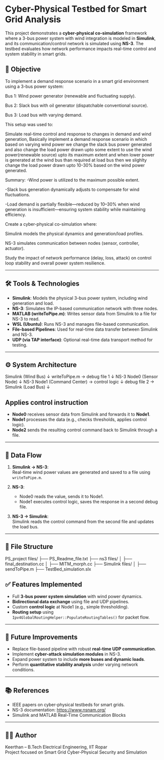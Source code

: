 # Cyber-Physical Testbed for Smart Grid Analysis

This project demonstrates a **cyber-physical co-simulation** framework where a 3-bus power system with wind integration is modeled in **Simulink**, and its communication/control network is simulated using **NS-3**. The testbed evaluates how network performance impacts real-time control and system stability in smart grids.

## 🧠 Objective

To implement a demand response scenario in a smart grid environment using a 3-bus power system:

Bus 1: Wind power generator (renewable and fluctuating supply).

Bus 2: Slack bus with oil generator (dispatchable conventional source).

Bus 3: Load bus with varying demand.

This setup was used to:

Simulate real-time control and response to changes in demand and wind generation, Basically implement a demand response scenario in which based on varying wind power we change the slack bus power generated and also change the load power drawn upto some extent to use the wind power(renewable source) upto its maximum extent and when lower power is generated at the wind bus than required at load bus then we slighlty change the load power drawn upto 10-30% based on the wind power generated.

Summary:
-Wind power is utilized to the maximum possible extent.

-Slack bus generation dynamically adjusts to compensate for wind fluctuations.

-Load demand is partially flexible—reduced by 10–30% when wind generation is insufficient—ensuring system stability while maintaining efficiency.

Create a cyber-physical co-simulation where:

Simulink models the physical dynamics and generation/load profiles.

NS-3 simulates communication between nodes (sensor, controller, actuator).

Study the impact of network performance (delay, loss, attack) on control loop stability and overall power system resilience.

---

## 🛠️ Tools & Technologies

- **Simulink**: Models the physical 3-bus power system, including wind generation and load.
- **NS-3**: Simulates the IP-based communication network with three nodes.
- **MATLAB (writeToPipe.m)**: Writes sensor data from Simulink to a file for NS-3 to read.
- **WSL (Ubuntu)**: Runs NS-3 and manages file-based communication.
- **File-based Pipelines**: Used for real-time data transfer between Simulink and NS-3.
- **UDP (via TAP interface)**: Optional real-time data transport method for testing.

---

## ⚙️ System Architecture

Simulink (Wind Bus)
↓
writeToPipe.m → debug file 1
↓
NS-3 Node0 (Sensor Node)
↓
NS-3 Node1 (Command Center) → control logic
↓
debug file 2 → Simulink (Load Bus)
↓



## Applies control instruction
- **Node0** receives sensor data from Simulink and forwards it to **Node1**.
- **Node1** processes the data (e.g., checks thresholds, applies control logic).
- **Node2** sends the resulting control command back to Simulink through a file.

---

## 🔄 Data Flow

1. **Simulink → NS-3**:  
   Real-time wind power values are generated and saved to a file using `writeToPipe.m`.

2. **NS-3**:  
   - Node0 reads the value, sends it to Node1.
   - Node1 executes control logic, saves the response in a second debug file.

3. **NS-3 → Simulink**:  
   Simulink reads the control command from the second file and updates the load bus.

---

## 📁 File Structure

PS_project files/
├── PS_Readme_file.txt
├── ns3 files/
│   ├── final_destination.cc
│   ├── MITM_morph.cc
├── Simulink files/
│   ├── sendToPipe.m
├── TestBed_simulation.slx


## ✅ Features Implemented

- Full **3-bus power system simulation** with wind power dynamics.
- **Bidirectional data exchange** using file and UDP pipelines.
- Custom **control logic** at Node1 (e.g., simple thresholding).
- **Routing setup** using `Ipv4GlobalRoutingHelper::PopulateRoutingTables()` for packet flow.

---

## 🧪 Future Improvements

- Replace file-based pipeline with robust **real-time UDP communication**.
- Implement **cyber-attack simulation modules** in NS-3.
- Expand power system to include **more buses and dynamic loads**.
- Perform **quantitative stability analysis** under varying network conditions.

---

## 📚 References

- IEEE papers on cyber-physical testbeds for smart grids.
- NS-3 documentation: https://www.nsnam.org/
- Simulink and MATLAB Real-Time Communication Blocks

---

## 👨‍💻 Author

Keerthan – B.Tech Electrical Engineering, IIT Ropar  
Project focused on Smart Grid Cyber-Physical Security and Simulation

